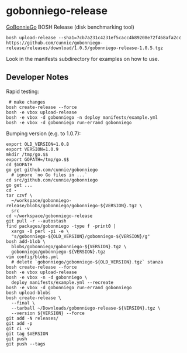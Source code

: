 # gobonniego-release

[GoBonnieGo](https://github.com/cunnie/gobonniego) BOSH Release (disk benchmarking tool)

```
bosh upload-release --sha1=7cb7a231c4231ef5cacc4b89208e72f468afa2cc https://github.com/cunnie/gobonniego-release/releases/download/1.0.5/gobonniego-release-1.0.5.tgz
```

Look in the manifests subdirectory for examples on how to use.

## Developer Notes

Rapid testing:

```
 # make changes
bosh create-release --force
bosh -e vbox upload-release
bosh -e vbox -d gobonniego -n deploy manifests/example.yml
bosh -e vbox -d gobonniego run-errand gobonniego
```

Bumping version (e.g. to 1.0.7):

```
export OLD_VERSION=1.0.8
export VERSION=1.0.9
mkdir /tmp/go.$$
export GOPATH=/tmp/go.$$
cd $GOPATH
go get github.com/cunnie/gobonniego
  # ignore `no Go files in ...`
cd src/github.com/cunnie/gobonniego
go get ...
cd -
tar czvf \
  ~/workspace/gobonniego-release/blobs/gobonniego/gobonniego-${VERSION}.tgz \
  src
cd ~/workspace/gobonniego-release
git pull -r --autostash
find packages/gobonniego -type f -print0 |
  xargs -0 perl -pi -e \
  "s/gobonniego-${OLD_VERSION}/gobonniego-${VERSION}/g"
bosh add-blob \
  blobs/gobonniego/gobonniego-${VERSION}.tgz \
  gobonniego/gobonniego-${VERSION}.tgz
vim config/blobs.yml
  # delete `gobonniego/gobonniego-${OLD_VERSION}.tgz` stanza
bosh create-release --force
bosh -e vbox upload-release
bosh -e vbox -n -d gobonniego \
  deploy manifests/example.yml --recreate
bosh -e vbox -d gobonniego run-errand gobonniego
bosh upload-blobs
bosh create-release \
  --final \
  --tarball ~/Downloads/gobonniego-release-${VERSION}.tgz \
  --version ${VERSION} --force
git add -N releases/
git add -p
git ci -v
git tag $VERSION
git push
git push --tags
```
